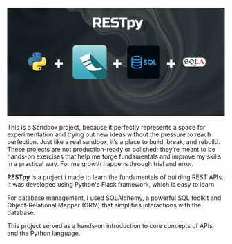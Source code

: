 ![Landscape](static/banner.png)

This is a Sandbox project, because it perfectly represents a space for experimentation and trying out new ideas without the pressure to reach perfection. Just like a real sandbox, it’s a place to build, break, and rebuild. These projects are not production-ready or polished; they’re meant to be hands-on exercises that help me forge fundamentals and improve my skills in a practical way. For me growth happens through trial and error.

**RESTpy** is a project i made to learn the fundamentals of building REST APIs. It was developed using Python's Flask framework, which is easy to learn. 

For database management, I used SQLAlchemy, a powerful SQL toolkit and Object-Relational Mapper (ORM) that simplifies interactions with the database.

This project served as a hands-on introduction to core concepts of APIs and the Python language.

